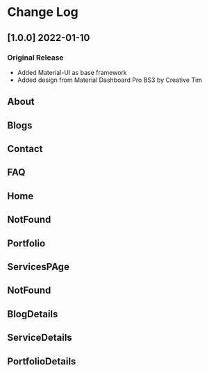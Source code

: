 # Change Log

## [1.0.0] 2022-01-10

### Original Release

- Added Material-UI as base framework
- Added design from Material Dashboard Pro BS3 by Creative Tim

## About

## Blogs

## Contact

## FAQ

## Home

## NotFound

## Portfolio

## ServicesPAge

## NotFound

## BlogDetails

## ServiceDetails

## PortfolioDetails

